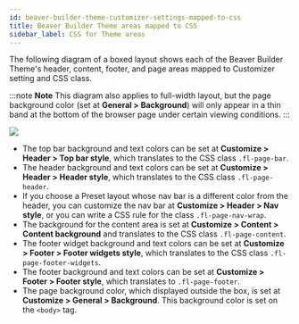 ```yaml
---
id: beaver-builder-theme-customizer-settings-mapped-to-css
title: Beaver Builder Theme areas mapped to CSS
sidebar_label: CSS for Theme areas
---
```


The following diagram of a boxed layout shows each of the Beaver Builder Theme's header, content, footer, and page areas mapped to Customizer setting and CSS class.

:::note **Note**
This diagram also applies to full-width layout, but the page background color (set at **General > Background**) will only appear in a thin band at the bottom of the browser page under certain viewing conditions.
:::

![](/img/beaver-builder-theme-customizer-settings-mapped-to-css-61bffc75.png)

* The top bar background and text colors can be set at **Customize > Header > Top bar style**, which translates to the CSS class `.fl-page-bar`.
* The header background and text colors can be set at **Customize > Header > Header style**, which translates to the CSS class `.fl-page-header`.
* If you choose a Preset layout whose nav bar is a different color from the header, you can customize the nav bar at **Customize > Header > Nav style**, or you can write a CSS rule for the class `.fl-page-nav-wrap`.
* The background for the content area is set at **Customize > Content > Content background** and translates to the CSS class `.fl-page-content`.
* The footer widget background and text colors can be set at **Customize > Footer > Footer widgets style**, which translates to the CSS class `.fl-page-footer-widgets`.
* The footer background and text colors can be set at **Customize > Footer > Footer style**, which translates to `.fl-page-footer`.
* The page background color, which displayed outside the box, is set at **Customize > General > Background**. This background color is set on the `<body>` tag.
